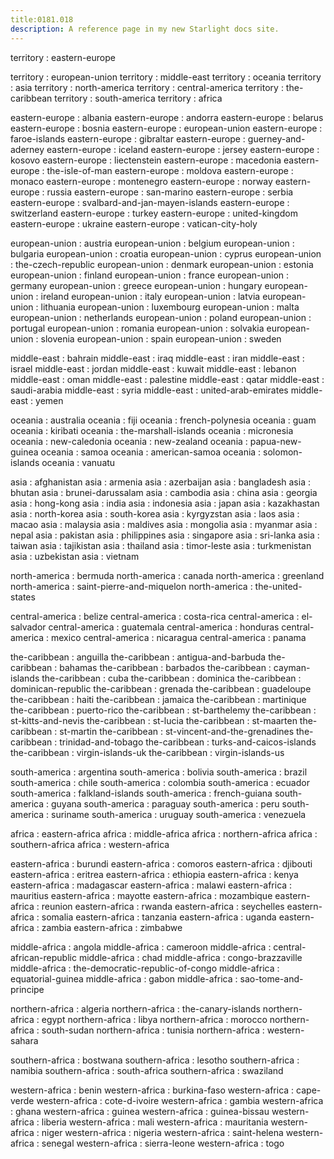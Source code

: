 ```yaml
---
title:0181.018
description: A reference page in my new Starlight docs site.
---
```

  
territory : eastern-europe
  
territory : european-union
territory : middle-east
territory : oceania
territory : asia
territory : north-america
territory : central-america
territory : the-caribbean
territory : south-america
territory : africa
  
eastern-europe : albania
eastern-europe : andorra
eastern-europe : belarus
eastern-europe : bosnia
eastern-europe : european-union
eastern-europe : faroe-islands
eastern-europe : gibraltar
eastern-europe : guerney-and-aderney
eastern-europe : iceland
eastern-europe : jersey
eastern-europe : kosovo
eastern-europe : liectenstein
eastern-europe : macedonia
eastern-europe : the-isle-of-man
eastern-europe : moldova
eastern-europe : monaco
eastern-europe : montenegro
eastern-europe : norway
eastern-europe : russia
eastern-europe : san-marino
eastern-europe : serbia
eastern-europe : svalbard-and-jan-mayen-islands
eastern-europe : switzerland
eastern-europe : turkey
eastern-europe : united-kingdom
eastern-europe : ukraine
eastern-europe : vatican-city-holy
  
european-union : austria
european-union : belgium
european-union : bulgaria
european-union : croatia
european-union : cyprus
european-union : the-czech-republic
european-union : denmark
european-union : estonia
european-union : finland
european-union : france
european-union : germany
european-union : greece
european-union : hungary
european-union : ireland
european-union : italy
european-union : latvia
european-union : lithuania
european-union : luxembourg
european-union : malta
european-union : netherlands
european-union : poland
european-union : portugal
european-union : romania
european-union : solvakia
european-union : slovenia
european-union : spain
european-union : sweden
  
middle-east : bahrain
middle-east : iraq
middle-east : iran
middle-east : israel
middle-east : jordan
middle-east : kuwait
middle-east : lebanon
middle-east : oman
middle-east : palestine
middle-east : qatar
middle-east : saudi-arabia
middle-east : syria
middle-east : united-arab-emirates
middle-east : yemen
  
oceania : australia
oceania : fiji
oceania : french-polynesia
oceania : guam
oceania : kiribati
oceania : the-marshall-islands
oceania : micronesia
oceania : new-caledonia
oceania : new-zealand
oceania : papua-new-guinea
oceania : samoa
oceania : american-samoa
oceania : solomon-islands
oceania : vanuatu
  
asia : afghanistan
asia : armenia
asia : azerbaijan
asia : bangladesh
asia : bhutan
asia : brunei-darussalam
asia : cambodia
asia : china
asia : georgia
asia : hong-kong
asia : india
asia : indonesia
asia : japan
asia : kazakhastan
asia : north-korea
asia : south-korea
asia : kyrgyzstan
asia : laos
asia : macao
asia : malaysia
asia : maldives
asia : mongolia
asia : myanmar
asia : nepal
asia : pakistan
asia : philippines
asia : singapore
asia : sri-lanka
asia : taiwan
asia : tajikistan
asia : thailand
asia : timor-leste
asia : turkmenistan
asia : uzbekistan
asia : vietnam
  
north-america : bermuda
north-america : canada
north-america : greenland
north-america : saint-pierre-and-miquelon
north-america : the-united-states
  
central-america : belize
central-america : costa-rica
central-america : el-salvador
central-america : guatemala
central-america : honduras
central-america : mexico
central-america : nicaragua
central-america : panama
  
the-caribbean : anguilla
the-caribbean : antigua-and-barbuda
the-caribbean : bahamas
the-caribbean : barbados
the-caribbean : cayman-islands
the-caribbean : cuba
the-caribbean : dominica
the-caribbean : dominican-republic
the-caribbean : grenada
the-caribbean : guadeloupe
the-caribbean : haiti
the-caribbean : jamaica
the-caribbean : martinique
the-caribbean : puerto-rico
the-caribbean : st-barthelemy
the-caribbean : st-kitts-and-nevis
the-caribbean : st-lucia
the-caribbean : st-maarten
the-caribbean : st-martin
the-caribbean : st-vincent-and-the-grenadines
the-caribbean : trinidad-and-tobago
the-caribbean : turks-and-caicos-islands
the-caribbean : virgin-islands-uk
the-caribbean : virgin-islands-us
  
south-america : argentina
south-america : bolivia
south-america : brazil
south-america : chile
south-america : colombia
south-america : ecuador
south-america : falkland-islands
south-america : french-guiana
south-america : guyana
south-america : paraguay
south-america : peru
south-america : suriname
south-america : uruguay
south-america : venezuela
  
africa : eastern-africa
africa : middle-africa
africa : northern-africa
africa : southern-africa
africa : western-africa
  
eastern-africa : burundi
eastern-africa : comoros
eastern-africa : djibouti
eastern-africa : eritrea
eastern-africa : ethiopia
eastern-africa : kenya
eastern-africa : madagascar
eastern-africa : malawi
eastern-africa : mauritius
eastern-africa : mayotte
eastern-africa : mozambique
eastern-africa : reunion
eastern-africa : rwanda
eastern-africa : seychelles
eastern-africa : somalia
eastern-africa : tanzania
eastern-africa : uganda
eastern-africa : zambia
eastern-africa : zimbabwe
  
middle-africa : angola
middle-africa : cameroon
middle-africa : central-african-republic
middle-africa : chad
middle-africa : congo-brazzaville
middle-africa : the-democratic-republic-of-congo
middle-africa : equatorial-guinea
middle-africa : gabon
middle-africa : sao-tome-and-principe
  
northern-africa : algeria
northern-africa : the-canary-islands
northern-africa : egypt
northern-africa : libya
northern-africa : morocco
northern-africa : south-sudan
northern-africa : tunisia
northern-africa : western-sahara
  
southern-africa : bostwana
southern-africa : lesotho
southern-africa : namibia
southern-africa : south-africa
southern-africa : swaziland
  
western-africa : benin
western-africa : burkina-faso
western-africa : cape-verde
western-africa : cote-d-ivoire
western-africa : gambia
western-africa : ghana
western-africa : guinea
western-africa : guinea-bissau
western-africa : liberia
western-africa : mali
western-africa : mauritania
western-africa : niger
western-africa : nigeria
western-africa : saint-helena
western-africa : senegal
western-africa : sierra-leone
western-africa : togo
  